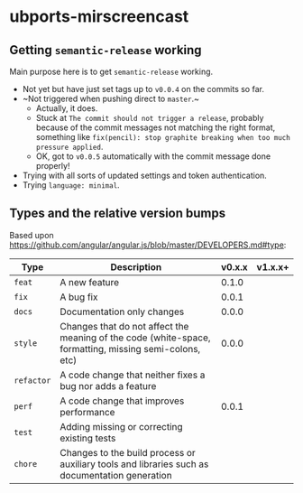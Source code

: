 # ubports-mirscreencast

## Getting `semantic-release` working

Main purpose here is to get `semantic-release` working.

* Not yet but have just set tags up to `v0.0.4` on the commits so far.
* ~Not triggered when pushing direct to `master`.~
    * Actually, it does.
    * Stuck at `The commit should not trigger a release`, probably because of the commit messages not matching the right format, something like `fix(pencil): stop graphite breaking when too much pressure applied`.
    * OK, got to `v0.0.5` automatically with the commit message done properly!
* Trying with all sorts of updated settings and token authentication.
* Trying `language: minimal`.

## Types and the relative version bumps

Based upon https://github.com/angular/angular.js/blob/master/DEVELOPERS.md#type:

Type|Description|v0.x.x|v1.x.x+
-----|-----|-----|-----
`feat`|A new feature|0.1.0|
`fix`|A bug fix|0.0.1|
`docs`|Documentation only changes|0.0.0|
`style`|Changes that do not affect the meaning of the code (white-space, formatting, missing semi-colons, etc)|0.0.0|
`refactor`|A code change that neither fixes a bug nor adds a feature||
`perf`|A code change that improves performance|0.0.1|
`test`|Adding missing or correcting existing tests||
`chore`|Changes to the build process or auxiliary tools and libraries such as documentation generation||
